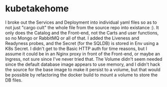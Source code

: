 # kubetakehome
I broke out the Services and Deployment into individual yaml files so as to not just "cargo cult" the whole file from the source repo into existance :). It only does the Catalog and the Front-end, not the Carts and user functions, so no Mongo or RabbitMQ or all of that. I added the Liveness and Readyness probes, and the Secret (for the SQLDB) is stored in Env using a K8s Secret. 
I didn't get to the Basic HTTP auth for time reasons, but I assume it could be in an Nginx proxy in front of the Front-end, or maybe an Ingress, not sure since I've never tried that.
The Volume didn't seem needed since the default database image appears to use memory, and I didn't hack the source for the base image to make it persist to a volume, but that would be possible by refactoring the docker build to mount a volume to store the DB files. 